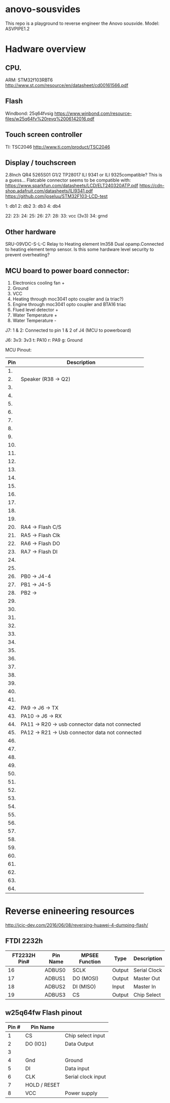 # anovo-sousvides
This repo is a playground to reverse engineer the Anovo sousvide.
Model: ASVPIPE1.2

# Hadware overview
## CPU.
ARM: STM32f103RBT6
http://www.st.com/resource/en/datasheet/cd00161566.pdf

## Flash
Windbond: 25q64fvsig
https://www.winbond.com/resource-files/w25q64fv%20revq%2006142016.pdf

## Touch screen controller
TI: TSC2046
http://www.ti.com/product/TSC2046

## Display / touchscreen
2.8Inch
QR4 5265S01 G1/2 TP28017
ILI 9341 or ILI 9325compatible? This is a guess...
Flatcable connector seems to be compatible with:
https://www.sparkfun.com/datasheets/LCD/ELT240320ATP.pdf
https://cdn-shop.adafruit.com/datasheets/ILI9341.pdf
https://github.com/joseluu/STM32F103-LCD-test

1: db1
2: db2
3: db3
4: db4


22:
23:
24:
25:
26:
27:
28:
33: vcc (3v3)
34: grnd

## Other hardware
SRU-09VDC-S-L-C Relay to Heating element
lm358 Dual opamp.Connected to heating element temp sensor. Is this some hardware level security to prevent overheating?


## MCU board to power board connector:
1. Electronics cooling fan +
2. Ground
3. VCC
4. Heating through moc3041 opto coupler and (a triac?)
5. Engine through moc3041 opto coupler and BTA16 triac
6. Flued level detector +
7. Water Temperature +
8. Water Temperature -

J7:
1 & 2: Connected to pin 1 & 2 of J4 (MCU to powerboard)

J6:
3v3: 3v3
t: PA10
r: PA9
g: Ground

MCU Pinout:

|Pin | Description|
|---|---|
|1.||
|2. | Speaker (R38 -> Q2) |
|3.||
|4.||
|5.||
|6.||
|7.||
|8.||
|9.||
|10.||
|11.||
|12.||
|13.||
|14.||
|15.||
|16.||
|17.||
|18.||
|19.||
|20.| RA4 -> Flash C/S|
|21.| RA5 -> Flash Clk|
|22.| RA6 -> Flash DO|
|23.| RA7 -> Flash DI|
|24.||
|25.||
|26.| PB0 -> J4-4|
|27.| PB1 -> J4-5|
|28.| PB2 ->|
|29.||
|30.||
|31.||
|32.||
|33.||
|34.||
|35.||
|36.||
|37.||
|38.||
|39.||
|40.||
|41.||
|42. |PA9 -> J6 -> TX|
|43. |PA10 -> J6 -> RX|
|44. |PA11 -> R20 -> usb connector data not connected|
|45. |PA12 -> R21 -> Usb connector data not connected|
|46.||
|47.||
|48.||
|49.||
|50.||
|51.||
|52.||
|53.||
|54.||
|55.||
|56.||
|57.||
|58.||
|59.||
|60.||
|61.||
|62.||
|63.||
|64.||

# Reverse enineering resources
http://jcjc-dev.com/2016/06/08/reversing-huawei-4-dumping-flash/

## FTDI 2232h
|FT2232H Pin# | Pin Name | MPSEE Function | Type | Description |
|----|----|----|----|----|
| 16 | ADBUS0 | SCLK | Output |Serial Clock |
| 17 | ADBUS1 | DO (MOSI) |Output | Master Out |
| 18 | ADBUS2 | DI (MISO) |Input | Master In |
| 19 | ADBUS3 | CS |Output | Chip Select |

## w25q64fw Flash pinout
|Pin # | Pin Name| |
|----|------|----|
| 1 | CS | Chip select input|
| 2 | DO (IO1) | Data Output|
| 3 | | |
| 4 | Gnd | Ground|
| 5 | DI | Data input|
| 6 | CLK | Serial clock input|
| 7 | HOLD / RESET | |
| 8 | VCC | Power supply |

